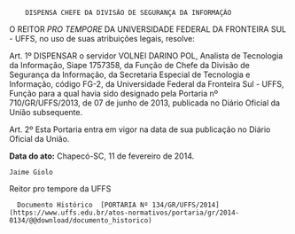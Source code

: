         DISPENSA CHEFE DA DIVISÃO DE SEGURANÇA DA INFORMAÇÃO  

O REITOR *PRO TEMPORE* DA UNIVERSIDADE FEDERAL DA FRONTEIRA SUL - UFFS, no uso de suas atribuições legais, resolve:

 Art. 1º DISPENSAR o servidor VOLNEI DARINO POL, Analista de Tecnologia da Informação, Siape 1757358, da Função de Chefe da Divisão de Segurança da Informação, da Secretaria Especial de Tecnologia e Informação, código FG-2, da Universidade Federal da Fronteira Sul - UFFS, Função para a qual havia sido designado pela Portaria nº 710/GR/UFFS/2013, de 07 de junho de 2013, publicada no Diário Oficial da União subsequente. 

 Art. 2º Esta Portaria entra em vigor na data de sua publicação no Diário Oficial da União.

  

   **Data do ato:** Chapecó-SC, 11 de fevereiro de 2014.   
 

    Jaime Giolo    
 Reitor pro tempore da UFFS 

      Documento Histórico  [PORTARIA Nº 134/GR/UFFS/2014](https://www.uffs.edu.br/atos-normativos/portaria/gr/2014-0134/@@download/documento_historico)     
      